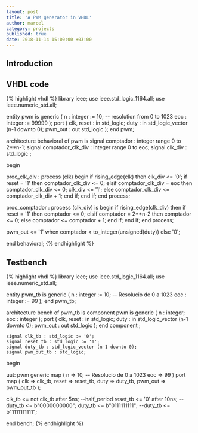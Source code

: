 ```yaml
---
layout: post
title: 'A PWM generator in VHDL'
author: marcel
category: projects
published: true
date: 2018-11-14 15:00:00 +03:00
---
```


## Introduction

## VHDL code
{% highlight vhdl %}
library ieee;
use ieee.std_logic_1164.all;
use ieee.numeric_std.all;


entity pwm is
    generic (   n : integer := 10; -- resolution from 0 to 1023
                eoc : integer := 99999
                );
    port (  clk, reset : in std_logic;
            duty : in std_logic_vector (n-1 downto 0);
            pwm_out : out std_logic
            );
end pwm;

architecture behavioral of pwm is
    signal comptador : integer range 0 to 2**n-1;
    signal comptador_clk_div : integer range 0 to eoc;
    signal clk_div : std_logic ;

begin

proc_clk_div : process (clk) begin
    if rising_edge(clk) then
        clk_div <= '0';
        if reset = '1' then
            comptador_clk_div <= 0;
        elsif comptador_clk_div = eoc then
            comptador_clk_div <= 0;
            clk_div <= '1';
        else comptador_clk_div <= comptador_clk_div + 1;
        end if;
    end if;
end process;

proc_comptador : process (clk_div) is begin
    if rising_edge(clk_div) then
        if reset = '1' then
            comptador <= 0;
        elsif comptador = 2**n-2 then
            comptador <= 0;
        else
            comptador <= comptador + 1;
        end if;
    end if;
end process;

pwm_out <= '1' when comptador < to_integer(unsigned(duty)) else '0';

end behavioral;
{% endhighlight %}

## Testbench
{% highlight vhdl %}
library ieee; 
use ieee.std_logic_1164.all;
use ieee.numeric_std.all;


entity pwm_tb is
    generic (   n : integer := 10; -- Resolucio de 0 a 1023
                eoc : integer := 99
                );
end pwm_tb;

architecture bench of pwm_tb is
    component  pwm is
        generic (   n : integer;
                    eoc : integer
                    );
        port (  clk, reset : in std_logic;
                duty : in std_logic_vector (n-1 downto 0);
                pwm_out : out std_logic
                );
    end component ;

    signal clk_tb : std_logic := '0';
    signal reset_tb : std_logic := '1';
    signal duty_tb : std_logic_vector (n-1 downto 0);
    signal pwm_out_tb : std_logic;
        
begin

uut: pwm
    generic map (   n => 10, -- Resolucio de 0 a 1023
                    eoc => 99
                    )
    port map (  clk => clk_tb,
                reset => reset_tb,
                duty => duty_tb,
                pwm_out => pwm_out_tb
                );

clk_tb <= not clk_tb after 5ns; --half_period
reset_tb <= '0' after 10ns;
--duty_tb <= b"0000000000";
duty_tb <= b"0111111111";
--duty_tb <= b"1111111111";

end bench;
{% endhighlight %}
